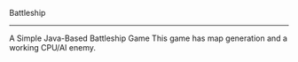 Battleship

---

A Simple Java-Based Battleship Game
This game has map generation and a working CPU/AI enemy.